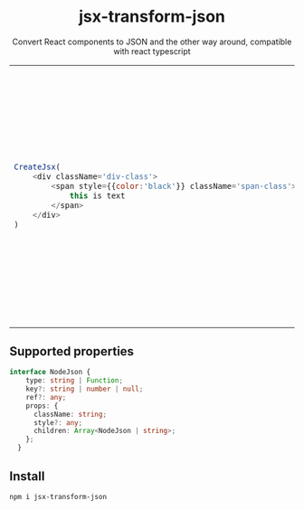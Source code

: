 <div align="center">

# jsx-transform-json

Convert React components to JSON and the other way around, compatible with react typescript

</div>

<table><tr><td>

```js
CreateJsx(
    <div className='div-class'>
        <span style={{color:'black'}} className='span-class'>
            this is text
        </span>
    </div>
)
```

</td><td>⇄</td><td>

```js
CreateJSON({
    type: "div",
    props: {
        className: "div-class",
        style: {},
        children: [
            {
                type: "span",
                key: null,
                ref: null,
                props: {
                    className: "span-class",
                    style: {
                        color: "black"
                    },
                    children: [
                        "this is text"
                    ]
                }
            }
        ]
    },
    key: null,
    ref: null
})
```

</td></tr></table>

<div align="left">

## Supported properties

</div>

```ts
interface NodeJson {
    type: string | Function;
    key?: string | number | null;
    ref?: any;
    props: {
      className: string;
      style?: any;
      children: Array<NodeJson | string>;
    };
  }
```

## Install

```
npm i jsx-transform-json
```